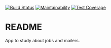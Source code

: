 [![Build Status](https://travis-ci.org/rhiroyuki/dear_me.svg?branch=master)](https://travis-ci.org/rhiroyuki/dear_me)
[![Maintainability](https://api.codeclimate.com/v1/badges/7b6bd88c800a38be1392/maintainability)](https://codeclimate.com/github/rhiroyuki/dear_me/maintainability)
[![Test Coverage](https://api.codeclimate.com/v1/badges/7b6bd88c800a38be1392/test_coverage)](https://codeclimate.com/github/rhiroyuki/dear_me/test_coverage)

# README

App to study about jobs and mailers.
